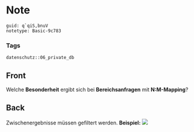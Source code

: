 # Note
```
guid: q`qiS,bnuV
notetype: Basic-9c783
```

### Tags
```
datenschutz::06_private_db
```

## Front
Welche <b>Besonderheit</b> ergibt sich bei <b>Bereichsanfragen</b>
mit <b>N:M-Mapping</b>?

## Back
Zwischenergebnisse müssen gefiltert werden. <b>Beispiel:</b>
<img src="paste-4fa0c9d944ea027ae2757a50c82ee186ce4eacf5.jpg">
